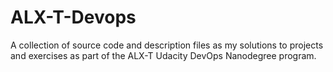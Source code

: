 # ALX-T-Devops
A collection of source code and description files as my solutions to projects and exercises as part of the ALX-T Udacity DevOps Nanodegree program.
